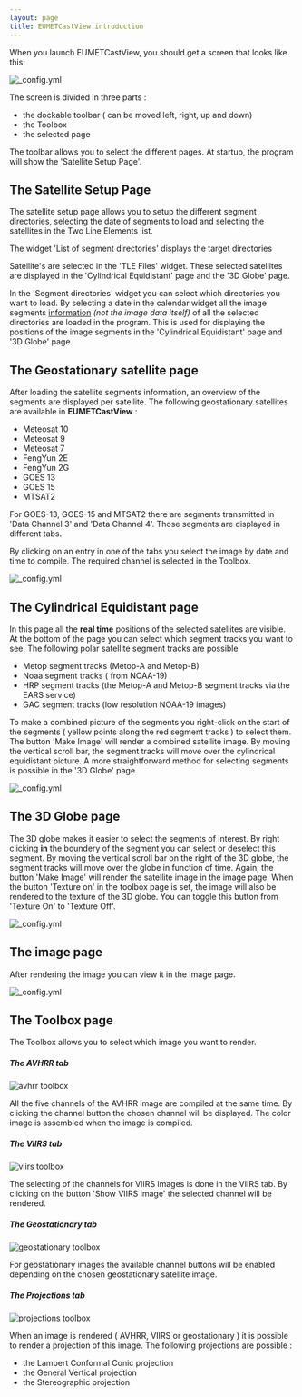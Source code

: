 ```yaml
---
layout: page
title: EUMETCastView introduction
---
```



When you launch EUMETCastView, you should get a screen that looks like this:

![_config.yml](/images/Screenshot_eumetcastview_ephem.jpg)

The screen is divided in three parts :

- the dockable toolbar ( can be moved left, right, up and down)
- the Toolbox
- the selected page

The toolbar allows you to select the different pages. At startup, the program will show the 'Satellite Setup Page'.

## The Satellite Setup Page

The satellite setup page allows you to setup the different segment directories, selecting the date of segments to load and selecting the satellites in the Two Line Elements list.

The widget 'List of segment directories' displays the target directories

Satellite's are selected in the 'TLE Files' widget. These selected satellites are displayed in the 'Cylindrical Equidistant' page and the '3D Globe' page.

In the 'Segment directories' widget you can select which directories you want to load. By selecting a date in the calendar widget all the image segments <ins>information</ins> *(not the image data itself)* of all the selected directories are loaded in the program. This is used for displaying the positions of the image segments in the 'Cylindrical Equidistant' page and '3D Globe' page.

## The Geostationary satellite page

After loading the satellite segments information, an overview of the segments are displayed per satellite. The following geostationary satellites are available in <strong>EUMETCastView</strong> :

- Meteosat 10
- Meteosat 9
- Meteosat 7
- FengYun 2E
- FengYun 2G
- GOES 13
- GOES 15
- MTSAT2

For GOES-13, GOES-15 and MTSAT2 there are segments transmitted in 'Data Channel 3' and 'Data Channel 4'. Those segments are displayed in different tabs.

By clicking on an entry in one of the tabs you select the image by date and time to compile. The required channel is selected in the Toolbox.

![_config.yml](/images/Screenshot_eumetcastview_geostationary.jpg)

## The Cylindrical Equidistant page

In this page all the <strong>real time</strong> positions of the selected satellites are visible. At the bottom of the page you can select which segment tracks you want to see. The following polar satellite segment tracks are possible

- Metop segment tracks (Metop-A and Metop-B)
- Noaa segment tracks ( from NOAA-19)
- HRP segment tracks (the Metop-A and Metop-B segment tracks via the EARS service)
- GAC segment tracks (low resolution NOAA-19 images)

To make a combined picture of the segments you right-click on the start of the segments ( yellow points along the red segment tracks ) to select them. The button 'Make Image' will render a combined satellite image. By moving the vertical scroll bar, the segment tracks will move over the cylindrical equidistant picture.
A more straightforward method for selecting segments is possible in the '3D Globe' page.

![_config.yml](/images/Screenshot_eumetcastview_cylindrical.jpg)


## The 3D Globe page

The 3D globe makes it easier to select the segments of interest. By right clicking <strong>in</strong> the boundery of the segment you can select or deselect this segment. By moving the vertical scroll bar on the right of the 3D globe, the segment tracks will move over the globe in function of time. Again, the button 'Make Image' will render the satellite image in the image page. When the button 'Texture on' in the toolbox page is set, the image will also be rendered to the texture of the 3D globe. You can toggle this button from 'Texture On' to 'Texture Off'.

![_config.yml](/images/Screenshot_eumetcastview_globe.jpg)

## The image page

After rendering the image you can view it in the Image page.

![_config.yml](/images/Screenshot_eumetcastview_image.jpg)

## The Toolbox page

The Toolbox allows you to select which image you want to render.

<h5 class="text_line">The AVHRR tab</h5>

<img src="/images/Screenshot_toolbox_avhrr.jpg" alt="avhrr toolbox" class="TextWrapLeft">

All the five channels of the AVHRR image are compiled at the same time. By clicking the channel button the chosen channel will be displayed. The color image is assembled when the image is compiled.

<h5 class="text_line">The VIIRS tab</h5>
<img src="/images/Screenshot_toolbox_viirs.jpg" alt="viirs toolbox" class="TextWrapRight">

The selecting of the channels for VIIRS images is done in the VIIRS tab. By clicking on the button 'Show VIIRS image' the selected channel will be rendered.

<h5 class="text_line">The Geostationary tab</h5>
<img src="/images/Screenshot_toolbox_geostationary.jpg" alt="geostationary toolbox" class="TextWrapLeft">

For geostationary images the available channel buttons will be enabled depending on the chosen geostationary satellite image.

<h5 class="text_line">The Projections tab</h5>
<img src="/images/Screenshot_toolbox_projections.jpg" alt="projections toolbox" class="TextWrapRight">

When an image is rendered ( AVHRR, VIIRS or geostationary ) it is possible to render a projection of this image. The following projections are possible :

- the Lambert Conformal Conic projection
- the General Vertical projection
- the Stereographic projection
